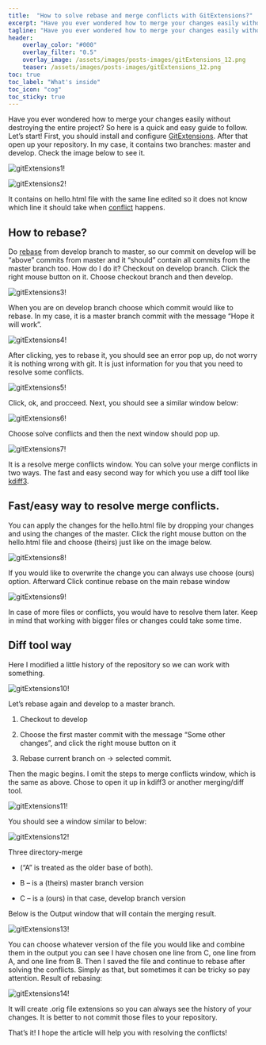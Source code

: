 ```yaml
---
title:  "How to solve rebase and merge conflicts with GitExtensions?"
excerpt: "Have you ever wondered how to merge your changes easily without destroying the entire project?"
tagline: "Have you ever wondered how to merge your changes easily without destroying the entire project?"
header:
    overlay_color: "#000"
    overlay_filter: "0.5"
    overlay_image: /assets/images/posts-images/gitExtensions_12.png
    teaser: /assets/images/posts-images/gitExtensions_12.png
toc: true
toc_label: "What's inside"
toc_icon: "cog"
toc_sticky: true
---
```



Have you ever wondered how to merge your changes easily without destroying the entire project? 
So here is a quick and easy guide to follow. Let’s start!
First, you should install and configure [GitExtensions](https://git-extensions-documentation.readthedocs.io/). After that open up your repository. In my case, it contains two branches: master and develop. Check the image below to see it.

![gitExtensions1!](/assets//images//posts-images/gitExtensions_1.webp "gitextensions window tree changes")

![gitExtensions2!](/assets//images//posts-images/gitExtensions_2.webp "gitextensions window tree changes with develop")

It contains on hello.html file with the same line edited so it does not know which line it should take when [conflict](https://www.atlassian.com/git/tutorials/using-branches/merge-conflicts) happens.

## How to rebase?

Do [rebase](https://www.atlassian.com/git/tutorials/rewriting-history/git-rebase) from develop branch to master, so our commit on develop will be “above” commits from master and it “should” contain all commits from the master branch too. How do I do it?
Checkout on develop branch. Click the right mouse button on it. Choose checkout branch and then develop.


![gitExtensions3!](/assets//images//posts-images/gitExtensions_3.webp "gitextensions window with checkout option")

When you are on develop branch choose which commit would like to rebase. In my case, it is a master branch commit with the message “Hope it will work”.

![gitExtensions4!](/assets//images//posts-images/gitExtensions_4.webp "gitextensions window rebase check")

After clicking, yes to rebase it, you should see an error pop up, do not worry it is nothing wrong with git. It is just information for you that you need to resolve some conflicts.

![gitExtensions5!](/assets//images//posts-images/gitExtensions_5.png "gitextensions window error")

Click, ok, and procceed. Next, you should see a similar window below:

![gitExtensions6!](/assets//images//posts-images/gitExtensions_6.webp "gitextensions window solve conflicts")

Choose solve conflicts and then the next window should pop up.

![gitExtensions7!](/assets//images//posts-images/gitExtensions_7.png "gitextensions window merge conflicts")

It is a resolve merge conflicts window. You can solve your merge conflicts in two ways. The fast and easy second way for which you use a diff tool like [kdiff3](https://github.com/KDE/kdiff3).

## Fast/easy way to resolve merge conflicts.

You can apply the changes for the hello.html file by dropping your changes and using the changes of the master. Click the right mouse button on the hello.html file and choose (theirs) just like on the image below.

![gitExtensions8!](/assets//images//posts-images/gitExtensions_8.png "gitextensions window choose local")

If you would like to overwrite the change you can always use choose (ours) option. Afterward
Click continue rebase on the main rebase window

![gitExtensions9!](/assets//images//posts-images/gitExtensions_9.webp "gitextensions window continue rebase")

In case of more files or conflicts, you would have to resolve them later. Keep in mind that working with bigger files or changes could take some time.


## Diff tool way

Here I modified a little history of the repository so we can work with something.

![gitExtensions10!](/assets//images//posts-images/gitExtensions_10.webp "gitextensions window tree changes before merge")


Let’s rebase again and develop to a master branch.

1. Checkout to develop

2. Choose the first master commit with the message “Some other changes”, and click the right mouse button on it

3. Rebase current branch on -> selected commit.

Then the magic begins. I omit the steps to merge conflicts window, which is the same as above. Chose to open it up in kdiff3 or another merging/diff tool.

![gitExtensions11!](/assets//images//posts-images/gitExtensions_11.png "gitextensions window open up diff tool")

You should see a window similar to below:

![gitExtensions12!](/assets//images//posts-images/gitExtensions_12.png "window kdiff tool")

Three directory-merge 

- (“A” is treated as the older base of both).

- B – is a (theirs) master branch version

- C – is a (ours)  in that case, develop branch version

Below is the Output window that will contain the merging result.

![gitExtensions13!](/assets//images//posts-images/gitExtensions_13.png "window kdiff tool difference")

You can choose whatever version of the file you would like and combine them in the output you can see I have chosen one line from C, one line from A, and one line from B.
Then I saved the file and continue to rebase after solving the conflicts. Simply as that, but sometimes it can be tricky so pay attention.
Result of rebasing:

![gitExtensions14!](/assets//images/posts-images/gitExtensions_14.png "gitextensions window diff window")

It will create .orig file extensions so you can always see the history of your changes.
It is better to not commit those files to your repository.

That’s it! I hope the article will help you with resolving the conflicts!
